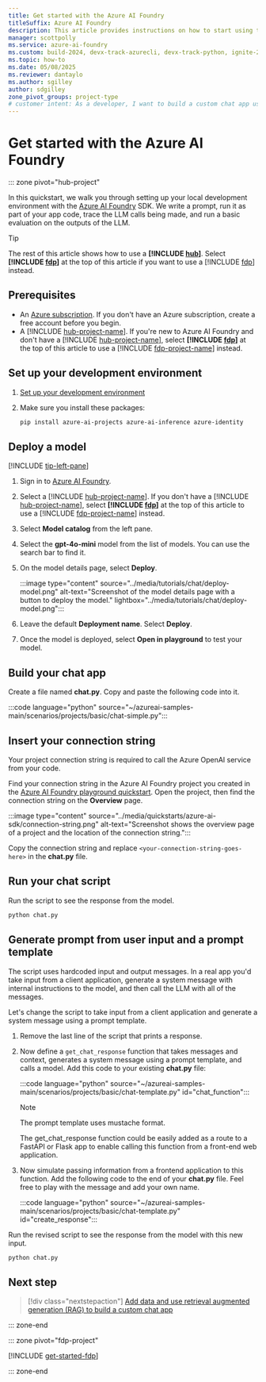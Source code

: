 ```yaml
---
title: Get started with the Azure AI Foundry
titleSuffix: Azure AI Foundry
description: This article provides instructions on how to start using the Azure AI Foundry portal and the Azure AI Foundry SDK.
manager: scottpolly
ms.service: azure-ai-foundry
ms.custom: build-2024, devx-track-azurecli, devx-track-python, ignite-2024
ms.topic: how-to
ms.date: 05/08/2025
ms.reviewer: dantaylo
ms.author: sgilley
author: sdgilley
zone_pivot_groups: project-type
# customer intent: As a developer, I want to build a custom chat app using the Azure AI SDK.
---
```



# Get started with the Azure AI Foundry

::: zone pivot="hub-project"

In this quickstart, we walk you through setting up your local development environment with the [Azure AI Foundry](https://ai.azure.com) SDK. We write a prompt, run it as part of your app code, trace the LLM calls being made, and run a basic evaluation on the outputs of the LLM.

> [!TIP]
> The rest of this article shows how to use a **[!INCLUDE [hub](../includes/hub-project-name.md)]**.  Select **[!INCLUDE [fdp](../includes/fdp-project-name.md)]** at the top of this article if you want to use a [!INCLUDE [fdp](../includes/fdp-project-name.md)] instead.

## Prerequisites

- An [Azure subscription](https://azure.microsoft.com/free/). If you don't have an Azure subscription, create a free account before you begin.
- A [!INCLUDE [hub-project-name](../includes/hub-project-name.md)]. If you're new to Azure AI Foundry and don't have a [!INCLUDE [hub-project-name](../includes/hub-project-name.md)], select **[!INCLUDE [fdp](../includes/fdp-project-name.md)]** at the top of this article to use a [!INCLUDE [fdp-project-name](../includes/fdp-project-name.md)] instead.

## Set up your development environment

1. [Set up your development environment](../how-to/develop/install-cli-sdk.md?pivots=programming-language-python)

1. Make sure you install these packages:

    ```bash
    pip install azure-ai-projects azure-ai-inference azure-identity 
    ```

## Deploy a model

[!INCLUDE [tip-left-pane](../includes/tip-left-pane.md)]

1. Sign in to [Azure AI Foundry](https://ai.azure.com).
1. Select a [!INCLUDE [hub-project-name](../includes/hub-project-name.md)]. If you don't have a [!INCLUDE [hub-project-name](../includes/hub-project-name.md)], select **[!INCLUDE [fdp](../includes/fdp-project-name.md)]** at the top of this article to use a [!INCLUDE [fdp-project-name](../includes/fdp-project-name.md)] instead.

1. Select **Model catalog** from the left pane.

1. Select the **gpt-4o-mini** model from the list of models. You can use the search bar to find it. 

1. On the model details page, select **Deploy**.

    :::image type="content" source="../media/tutorials/chat/deploy-model.png" alt-text="Screenshot of the model details page with a button to deploy the model." lightbox="../media/tutorials/chat/deploy-model.png":::


1. Leave the default **Deployment name**. Select **Deploy**.

1. Once the model is deployed, select **Open in playground** to test your model.

## Build your chat app

Create a file named **chat.py**.  Copy and paste the following code into it.

:::code language="python" source="~/azureai-samples-main/scenarios/projects/basic/chat-simple.py":::

## Insert your connection string

Your project connection string is required to call the Azure OpenAI service from your code. 

Find your connection string in the Azure AI Foundry project you created in the [Azure AI Foundry playground quickstart](../quickstarts/get-started-playground.md).  Open the project, then find the connection string on the **Overview** page.  

:::image type="content" source="../media/quickstarts/azure-ai-sdk/connection-string.png" alt-text="Screenshot shows the overview page of a project and the location of the connection string.":::

Copy the connection string and replace `<your-connection-string-goes-here>` in the **chat.py** file.

## Run your chat script

Run the script to see the response from the model.

```bash
python chat.py
```

## Generate prompt from user input and a prompt template

The script uses hardcoded input and output messages. In a real app you'd take input from a client application, generate a system message with internal instructions to the model, and then call the LLM with all of the messages.

Let's change the script to take input from a client application and generate a system message using a prompt template.

1. Remove the last line of the script that prints a response.

1. Now define a `get_chat_response` function that takes messages and context, generates a system message using a prompt template, and calls a model.  Add this code to your  existing **chat.py** file:

    :::code language="python" source="~/azureai-samples-main/scenarios/projects/basic/chat-template.py" id="chat_function":::

    > [!NOTE]
    > The prompt template uses mustache format.

    The get_chat_response function could be easily added as a route to a FastAPI or Flask app to enable calling this function from a front-end web application.

1. Now simulate passing information from a frontend application to this function.  Add the following code to the end of your **chat.py** file.  Feel free to play with the message and add your own name.

    :::code language="python" source="~/azureai-samples-main/scenarios/projects/basic/chat-template.py" id="create_response":::

Run the revised script to see the response from the model with this new input.

```bash
python chat.py
```


## Next step

> [!div class="nextstepaction"]
> [Add data and use retrieval augmented generation (RAG) to build a custom chat app](../tutorials/copilot-sdk-create-resources.md)

::: zone-end

::: zone pivot="fdp-project"

[!INCLUDE [get-started-fdp](../includes/get-started-fdp.md)]

::: zone-end
